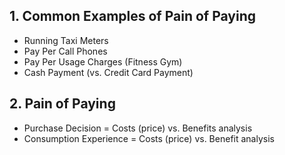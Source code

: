 ## 1. Common Examples of Pain of Paying

- Running Taxi Meters
- Pay Per Call Phones
- Pay Per Usage Charges (Fitness Gym)
- Cash Payment (vs. Credit Card Payment)

## 2. Pain of Paying

- Purchase Decision = Costs (price) vs. Benefits analysis
- Consumption Experience = Costs (price) vs. Benefit analysis